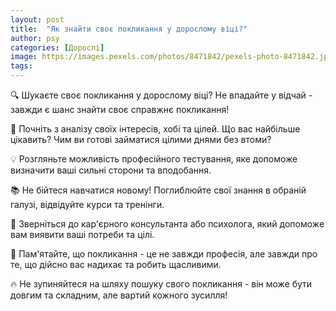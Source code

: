 ```yaml
---
layout: post
title:  "Як знайти своє покликання у дорослому віці?"
author: psy
categories: [Дорослі]
image: https://images.pexels.com/photos/8471842/pexels-photo-8471842.jpeg?auto=compress&cs=tinysrgb&fit=crop&h=627&w=1200
tags: 
---
```


🔍 Шукаєте своє покликання у дорослому віці? Не впадайте у відчай - завжди є шанс знайти своє справжнє покликання! 

🤔 Почніть з аналізу своїх інтересів, хобі та цілей. Що вас найбільше цікавить? Чим ви готові займатися цілими днями без втоми? 

💡 Розгляньте можливість професійного тестування, яке допоможе визначити ваші сильні сторони та вподобання. 

📚 Не бійтеся навчатися новому! Поглиблюйте свої знання в обраній галузі, відвідуйте курси та тренінги. 

👥 Зверніться до кар'єрного консультанта або психолога, який допоможе вам виявити ваші потреби та цілі. 

🌟 Пам'ятайте, що покликання - це не завжди професія, але завжди про те, що дійсно вас надихає та робить щасливими. 

🔥 Не зупиняйтеся на шляху пошуку свого покликання - він може бути довгим та складним, але вартий кожного зусилля!


